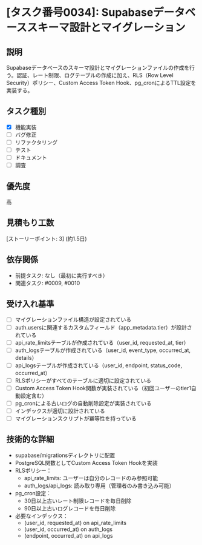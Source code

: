 # [タスク番号0034]: Supabaseデータベーススキーマ設計とマイグレーション

## 説明
Supabaseデータベースのスキーマ設計とマイグレーションファイルの作成を行う。認証、レート制限、ログテーブルの作成に加え、RLS（Row Level Security）ポリシー、Custom Access Token Hook、pg_cronによるTTL設定を実装する。

## タスク種別
- [x] 機能実装
- [ ] バグ修正
- [ ] リファクタリング
- [ ] テスト
- [ ] ドキュメント
- [ ] 調査

## 優先度
高

## 見積もり工数
[ストーリーポイント: 3] (約1.5日)

## 依存関係
- 前提タスク: なし（最初に実行すべき）
- 関連タスク: #0009, #0010

## 受け入れ基準
- [ ] マイグレーションファイル構造が設定されている
- [ ] auth.usersに関連するカスタムフィールド（app_metadata.tier）が設計されている
- [ ] api_rate_limitsテーブルが作成されている（user_id, requested_at, tier）
- [ ] auth_logsテーブルが作成されている（user_id, event_type, occurred_at, details）
- [ ] api_logsテーブルが作成されている（user_id, endpoint, status_code, occurred_at）
- [ ] RLSポリシーがすべてのテーブルに適切に設定されている
- [ ] Custom Access Token Hook関数が実装されている（初回ユーザーのtier1自動設定含む）
- [ ] pg_cronによる古いログの自動削除設定が実装されている
- [ ] インデックスが適切に設計されている
- [ ] マイグレーションスクリプトが冪等性を持っている

## 技術的な詳細
- supabase/migrationsディレクトリに配置
- PostgreSQL関数としてCustom Access Token Hookを実装
- RLSポリシー：
  - api_rate_limits: ユーザーは自分のレコードのみ参照可能
  - auth_logs/api_logs: 読み取り専用（管理者のみ書き込み可能）
- pg_cron設定：
  - 30日以上古いレート制限レコードを毎日削除
  - 90日以上古いログレコードを毎日削除
- 必要なインデックス：
  - (user_id, requested_at) on api_rate_limits
  - (user_id, occurred_at) on auth_logs
  - (endpoint, occurred_at) on api_logs
